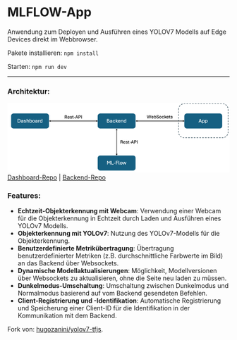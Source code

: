 
# MLFLOW-App
Anwendung zum Deployen und Ausführen eines YOLOV7 Modells auf Edge Devices direkt im Webbrowser. 

Pakete installieren: `npm install`

Starten: `npm run dev`
_______ 
### Architektur: 

![Alt text](git-media/img.png "Überblick")
[Dashboard-Repo](https://github.com/JonaBecher/MLOPS-dashboard) | [Backend-Repo](https://github.com/JonaBecher/MLOPS-backend)


### Features:
- **Echtzeit-Objekterkennung mit Webcam**: Verwendung einer Webcam für die Objekterkennung in Echtzeit durch Laden und Ausführen eines YOLOv7 Modells.
- **Objekterkennung mit YOLOv7**: Nutzung des YOLOv7-Modells für die Objekterkennung.
- **Benutzerdefinierte Metrikübertragung**: Übertragung benutzerdefinierter Metriken (z.B. durchschnittliche Farbwerte im Bild) an das Backend über Websockets.
- **Dynamische Modellaktualisierungen**: Möglichkeit, Modellversionen über Websockets zu aktualisieren, ohne die Seite neu laden zu müssen.
- **Dunkelmodus-Umschaltung**: Umschaltung zwischen Dunkelmodus und Normalmodus basierend auf vom Backend gesendeten Befehlen.
- **Client-Registrierung und -Identifikation**: Automatische Registrierung und Speicherung einer Client-ID für die Identifikation in der Kommunikation mit dem Backend.


Fork von: [hugozanini/yolov7-tfjs](https://github.com/hugozanini/yolov7-tfjs).
